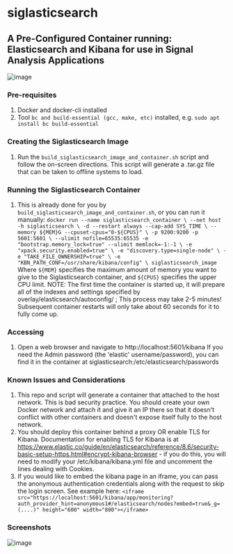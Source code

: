 # siglasticsearch
## A Pre-Configured Container running: Elasticsearch and Kibana for use in Signal Analysis Applications

![image](https://user-images.githubusercontent.com/50801917/222636426-af3a4b65-d0b1-4ad8-8a8d-6f365277a2e5.png)


### Pre-requisites
1. Docker and docker-cli installed
2. Tool `bc and build-essential (gcc, make, etc)` installed, e.g.
`sudo apt install bc build-essential`

### Creating the Siglasticsearch Image
1. Run the `build_siglasticsearch_image_and_container.sh` script and follow the on-screen directions.  This script will generate a .tar.gz file that can be taken to offline systems to load.

### Running the Siglasticsearch Container
1. This is already done for you by `build_siglasticsearch_image_and_container.sh`, or you can run it manually:
`docker run --name siglasticsearch_container \
--net host -h siglasticsearch \
-d --restart always --cap-add SYS_TIME \
--memory ${MEM}G --cpuset-cpus="0-${CPUS}" \
-p 9200:9200 -p 5601:5601 \
--ulimit nofile=65535:65535 -e "bootstrap.memory_lock=true" --ulimit memlock=-1:-1 \
-e "xpack.security.enabled=true" \
-e "discovery.type=single-node" \
-e "TAKE_FILE_OWNERSHIP=true" \
-e "KBN_PATH_CONF=/usr/share/kibana/config" \
siglasticsearch_image`
Where `${MEM}` specifies the maximum amount of memory you want to give to the Siglasticsearch container, and `${CPUS}` specifies the upper CPU limit.
NOTE: The first time the container is started up, it will prepare all of the indexes and settings specified by overlay/elasticsearch/autoconfig/  ; This process may take 2-5 minutes!  Subsequent container restarts will only take about 60 seconds for it to fully come up.

### Accessing
1. Open a web browser and navigate to http://localhost:5601/kibana
If you need the Admin password (the 'elastic' username/password), you can find it in the container at siglasticsearch:/etc/elasticsearch/passwords

### Known Issues and Considerations
1. This repo and script will generate a container that attached to the host network.  This is bad security practice.  You should create your own Docker network and attach it and give it an IP there so that it doesn't conflict with other containers and doesn't expose itself fully to the host network.
2. You should deploy this container behind a proxy OR enable TLS for Kibana.  Documentation for enabling TLS for Kibana is at  https://www.elastic.co/guide/en/elasticsearch/reference/8.6/security-basic-setup-https.html#encrypt-kibana-browser - if you do this, you will need to modify your /etc/kibana/kibana.yml file and uncomment the lines dealing with Cookies.
3. If you would like to embed the kibana page in an iframe, you can pass the anonymous authentication credentials along with the request to skip the login screen.  See example here: `<iframe src="https://localhost:5601/kibana/app/monitoring?auth_provider_hint=anonymous1#/elasticsearch/nodes?embed=true&_g=(....)" height="600" width="800"></iframe>`

### Screenshots
![image](https://user-images.githubusercontent.com/50801917/222636555-2d9f26cf-bfff-4a4a-9ccf-d90e5f5e3b2f.png)
